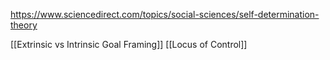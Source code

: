 https://www.sciencedirect.com/topics/social-sciences/self-determination-theory

[[Extrinsic vs Intrinsic Goal Framing]]
[[Locus of Control]]

